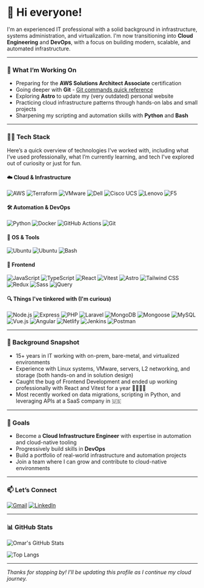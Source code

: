 # 👋 Hi everyone!

I'm an experienced IT professional with a solid background in infrastructure, systems administration, and virtualization. I'm now transitioning into **Cloud Engineering** and **DevOps**, with a focus on building modern, scalable, and automated infrastructure.

---

### 🌱 What I’m Working On

- Preparing for the **AWS Solutions Architect Associate** certification
- Going deeper with **Git** - [Git commands quick reference](./git-quick-reference.md)
- Exploring **Astro** to update my (very outdated) personal website
- Practicing cloud infrastructure patterns through hands-on labs and small projects
- Sharpening my scripting and automation skills with **Python** and **Bash**

---

### 👨‍💻 Tech Stack

Here’s a quick overview of technologies I've worked with, including what I’ve used professionally, what I’m currently learning, and tech I've explored out of curiosity or just for fun.

#### ☁️ Cloud & Infrastructure

![AWS](https://img.shields.io/badge/AWS-Learning-FF9900?style=flat&logo=amazonwebservices&logoColor=white)
![Terraform](https://img.shields.io/badge/Terraform-Learning-844FBA?style=flat&logo=terraform&logoColor=white)
![VMware](https://img.shields.io/badge/VMware%20Vsphere-Deployed%20%26%20Configured%20/%20Presales-20232A?style=flat&logo=vmware&logoColor=white)
![Dell](https://img.shields.io/badge/Dell%20Servers%20%26%20Storage-Deployed%20%26%20Configured%20/%20Presales-007DB8?style=flat&logo=dell&logoColor=white)
![Cisco UCS](https://img.shields.io/badge/Cisco%20UCS%20Servers-Deployed%20%26%20Configured%20/%20Presales-1BA0D7?style=flat&logo=cisco&logoColor=white)
![Lenovo](https://img.shields.io/badge/Lenovo%20Servers-Presales%20Experience-E2231A?style=flat&logo=lenovo&logoColor=white)
![F5](https://img.shields.io/badge/F5%20Networks-Load%20Balancing%20Experience-E4002B?style=flat&logo=f5&logoColor=white)


#### 🛠 Automation & DevOps

![Python](https://img.shields.io/badge/Python-Used%20for%20Scripting-3776AB?style=flat&logo=python&logoColor=white)
![Docker](https://img.shields.io/badge/Docker-Learning-2496ED?style=flat&logo=docker&logoColor=white)
![GitHub Actions](https://img.shields.io/badge/GitHub%20Actions-Learning-2088FF?style=flat&logo=githubactions&logoColor=white)
![Git](https://img.shields.io/badge/Git-Daily%20Use-F05032?style=flat&logo=git&logoColor=white)

#### 🐧 OS & Tools

![Ubuntu](https://img.shields.io/badge/Linux-Deployed%20%26%20Configured-FCC624?style=flat&logo=linux&logoColor=white)
![Ubuntu](https://img.shields.io/badge/Ubuntu-Primary%20OS-E95420?style=flat&logo=ubuntu&logoColor=white)
![Bash](https://img.shields.io/badge/Bash-Daily%20Use-4EAA25?style=flat&logo=gnubash&logoColor=white)

#### 🎨 Frontend

![JavaScript](https://img.shields.io/badge/JavaScript-Some%20Experience-F7DF1E?style=flat&logo=javascript&logoColor=white)
![TypeScript](https://img.shields.io/badge/TypeScript-Some%20Experience-3178C6?style=flat&logo=typescript&logoColor=white)
![React](https://img.shields.io/badge/React-Some%20Experience-61DAFB?style=flat&logo=react&logoColor=white)
![Vitest](https://img.shields.io/badge/Vitest-Some%20Experience-6E9F18?style=flat&logo=vitest&logoColor=white)
![Astro](https://img.shields.io/badge/Astro-Personal%20Projects-BC52EE?style=flat&logo=astro&logoColor=white)
![Tailwind CSS](https://img.shields.io/badge/TailwindCSS-Personal%20Projects-06B6D4?style=flat&logo=tailwindcss&logoColor=white)
![Redux](https://img.shields.io/badge/Redux-Familiar-764ABC?style=flat&logo=redux&logoColor=white)
![Sass](https://img.shields.io/badge/Sass-Familiar-CC6699?style=flat&logo=sass&logoColor=white)
![jQuery](https://img.shields.io/badge/jQuery-Familiar-0769AD?style=flat&logo=jquery&logoColor=white)

#### 🔍 Things I've tinkered with (I'm curious)

![Node.js](https://img.shields.io/badge/Node.js--5FA04E?style=flat&logo=nodedotjs&logoColor=white)
![Express](https://img.shields.io/badge/Express--000000?style=flat&logo=express&logoColor=white)
![PHP](https://img.shields.io/badge/PHP--777BB4?style=flat&logo=php&logoColor=white)
![Laravel](https://img.shields.io/badge/Laravel--FF2D20?style=flat&logo=laravel&logoColor=white)
![MongoDB](https://img.shields.io/badge/MongoDB--47A248?style=flat&logo=mongodb&logoColor=white)
![Mongoose](https://img.shields.io/badge/Mongoose--880000?style=flat&logo=mongoose&logoColor=white)
![MySQL](https://img.shields.io/badge/MySQL--4479A1?style=flat&logo=mysql&logoColor=white)
![Vue.js](https://img.shields.io/badge/Vue.js--4FC08D?style=flat&logo=vuedotjs&logoColor=white)
![Angular](https://img.shields.io/badge/Angular--0F0F11?style=flat&logo=angular&logoColor=white)
![Netlify](https://img.shields.io/badge/Netlify--00C7B7?style=flat&logo=netlify&logoColor=white)
![Jenkins](https://img.shields.io/badge/Jenkins--D24939?style=flat&logo=jenkins&logoColor=white)
![Postman](https://img.shields.io/badge/Postman--DD3A0A?style=flat&logo=postman&logoColor=white)

---

### 🧰 Background Snapshot

- 15+ years in IT working with on-prem, bare-metal, and virtualized environments
- Experience with Linux systems, VMware, servers, L2 networking, and storage (both hands-on and in solution design)
- Caught the bug of Frontend Development and ended up working professionally with React and Vitest for a year 🤷‍♂️🤹‍♂️
- Most recently worked on data migrations, scripting in Python, and leveraging APIs at a SaaS company in 🇺🇸

---

### 🚀 Goals

- Become a **Cloud Infrastructure Engineer** with expertise in automation and cloud-native tooling
- Progressively build skills in **DevOps**
- Build a portfolio of real-world infrastructure and automation projects
- Join a team where I can grow and contribute to cloud-native environments

---

### 📫 Let’s Connect

[![Gmail](https://img.shields.io/badge/Gmail-D14836?style=flat&logo=gmail&logoColor=white)](mailto:oatiffer@gmail.com)
[![LinkedIn](https://img.shields.io/badge/LinkedIn-blue?style=flat&logo=linkedin&logoColor=white)](https://www.linkedin.com/in/oatiffer)

---

### 📊 GitHub Stats

![Omar's GitHub Stats](https://github-readme-stats.vercel.app/api?username=oatiffer&show_icons=true&theme=github_dark)

![Top Langs](https://github-readme-stats.vercel.app/api/top-langs/?username=oatiffer&layout=compact&langs_count=10&theme=github_dark)

---

*Thanks for stopping by! I’ll be updating this profile as I continue my cloud journey.*
